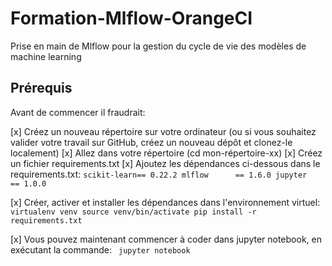# Formation-Mlflow-OrangeCI
Prise en main de Mlflow pour la gestion du cycle de vie des modèles de machine learning

## Prérequis
Avant de commencer il fraudrait:

[x] Créez un nouveau répertoire sur votre ordinateur (ou si vous souhaitez valider votre travail sur GitHub, créez un nouveau dépôt et clonez-le localement)
[x] Allez dans votre répertoire (cd mon-répertoire-xx)
[x] Créez un fichier requirements.txt
[x] Ajoutez les dépendances ci-dessous dans le requirements.txt:
	```	scikit-learn== 0.22.2
		mlflow      == 1.6.0
		jupyter     == 1.0.0 ```

[x] Créer, activer et installer les dépendances dans l'environnement virtuel:
	 ```virtualenv venv
		source venv/bin/activate
		pip install -r requirements.txt ```

[x] Vous pouvez maintenant commencer à coder dans jupyter notebook, en exécutant la commande:
	``` jupyter notebook```